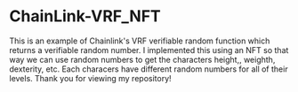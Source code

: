 # ChainLink-VRF_NFT
This is an example of Chainlink's VRF verifiable random function which returns a verifiable random number. 
I implemented this using an NFT so that way we can use random numbers to get the characters height,, weighth, dexterity, etc. 
Each characers have different random numbers for all of their levels.
Thank you for viewing my repository!
